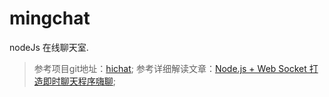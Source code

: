 # mingchat
nodeJs 在线聊天室.




> 参考项目git地址：[hichat](https://github.com/wayou/HiChat);
> 参考详细解读文章：[Node.js + Web Socket 打造即时聊天程序嗨聊](http://www.cnblogs.com/Wayou/p/hichat_built_with_nodejs_socket.html#home);
